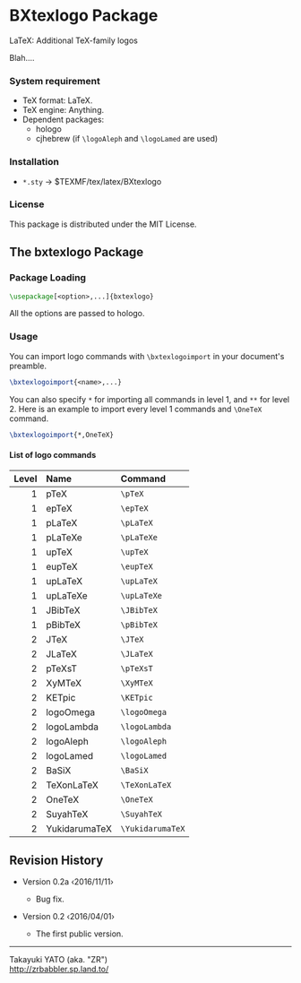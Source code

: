 BXtexlogo Package
=================

LaTeX: Additional TeX-family logos

Blah....

### System requirement

  * TeX format: LaTeX.
  * TeX engine: Anything.
  * Dependent packages:
      - hologo
      - cjhebrew (if `\logoAleph` and `\logoLamed` are used)

### Installation

  - `*.sty` → $TEXMF/tex/latex/BXtexlogo

### License

This package is distributed under the MIT License.

The bxtexlogo Package
---------------------

### Package Loading

```tex
\usepackage[<option>,...]{bxtexlogo}
```

All the options are passed to hologo.

### Usage

You can import logo commands with `\bxtexlogoimport` in your document's preamble.

```tex
\bxtexlogoimport{<name>,...}
```

You can also specify `*` for importing all commands in level 1, and `**` for level 2. Here is an example to import every level 1 commands and `\OneTeX` command.

```tex
\bxtexlogoimport{*,OneTeX}
```

#### List of logo commands

| Level | Name          | Command          |
| --:   | :--           | :--              |
| 1     | pTeX          | `\pTeX`          |
| 1     | epTeX         | `\epTeX`         |
| 1     | pLaTeX        | `\pLaTeX`        |
| 1     | pLaTeXe       | `\pLaTeXe`       |
| 1     | upTeX         | `\upTeX`         |
| 1     | eupTeX        | `\eupTeX`        |
| 1     | upLaTeX       | `\upLaTeX`       |
| 1     | upLaTeXe      | `\upLaTeXe`      |
| 1     | JBibTeX       | `\JBibTeX`       |
| 1     | pBibTeX       | `\pBibTeX`       |
| 2     | JTeX          | `\JTeX`          |
| 2     | JLaTeX        | `\JLaTeX`        |
| 2     | pTeXsT        | `\pTeXsT`        |
| 2     | XyMTeX        | `\XyMTeX`        |
| 2     | KETpic        | `\KETpic`        |
| 2     | logoOmega     | `\logoOmega`     |
| 2     | logoLambda    | `\logoLambda`    |
| 2     | logoAleph     | `\logoAleph`     |
| 2     | logoLamed     | `\logoLamed`     |
| 2     | BaSiX         | `\BaSiX`         |
| 2     | TeXonLaTeX    | `\TeXonLaTeX`    |
| 2     | OneTeX        | `\OneTeX`        |
| 2     | SuyahTeX      | `\SuyahTeX`      |
| 2     | YukidarumaTeX | `\YukidarumaTeX` |

Revision History
----------------

  * Version 0.2a ‹2016/11/11›
      - Bug fix.

  * Version 0.2  ‹2016/04/01›
      - The first public version.

--------------------
Takayuki YATO (aka. "ZR")  
http://zrbabbler.sp.land.to/
